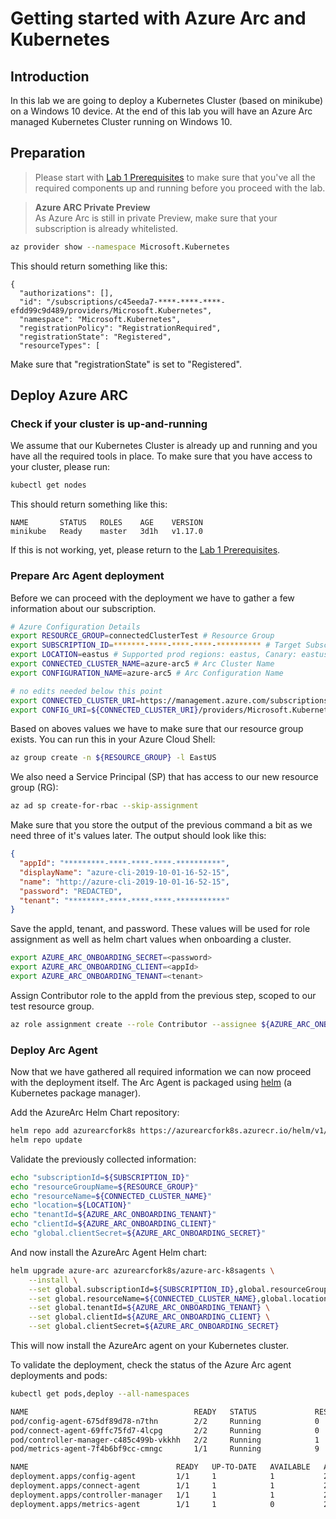 # Getting started with Azure Arc and Kubernetes

## Introduction

In this lab we are going to deploy a Kubernetes Cluster (based on minikube) on a Windows 10 device. At the end of this lab you will have an Azure Arc managed Kubernetes Cluster running on Windows 10.

## Preparation

> Please start with [Lab 1 Prerequisites](/arck8s/lab1/lab1_prerequisites.md) to make sure that you've all the required components up and running before you proceed with the lab.

> **Azure ARC Private Preview**  
> As Azure Arc is still in private Preview, make sure that your subscription is already whitelisted.

```bash
az provider show --namespace Microsoft.Kubernetes
```

This should return something like this:

```console
{
  "authorizations": [],
  "id": "/subscriptions/c45eeda7-****-****-****-efdd99c9d489/providers/Microsoft.Kubernetes",
  "namespace": "Microsoft.Kubernetes",
  "registrationPolicy": "RegistrationRequired",
  "registrationState": "Registered",
  "resourceTypes": [
```

Make sure that "registrationState" is set to "Registered".

## Deploy Azure ARC

### Check if your cluster is up-and-running

We assume that our Kubernetes Cluster is already up and running and you have all the required tools in place. To make sure that you have access to your cluster, please run:

```bash
kubectl get nodes
```

This should return something like this:

```console
NAME       STATUS   ROLES    AGE    VERSION
minikube   Ready    master   3d1h   v1.17.0
```

If this is not working, yet, please return to the [Lab 1 Prerequisites](/arck8s/lab1/lab1_prerequisites.md).

### Prepare Arc Agent deployment

Before we can proceed with the deployment we have to gather a few information about our subscription.

```bash
# Azure Configuration Details
export RESOURCE_GROUP=connectedClusterTest # Resource Group
export SUBSCRIPTION_ID=*******-****-****-****-********** # Target Subscription ID
export LOCATION=eastus # Supported prod regions: eastus, Canary: eastus2euap (internal only)
export CONNECTED_CLUSTER_NAME=azure-arc5 # Arc Cluster Name
export CONFIGURATION_NAME=azure-arc5 # Arc Configuration Name

# no edits needed below this point 
export CONNECTED_CLUSTER_URI=https://management.azure.com/subscriptions/${SUBSCRIPTION_ID}/resourceGroups/${RESOURCE_GROUP}/providers/Microsoft.Kubernetes/connectedClusters/${CONNECTED_CLUSTER_NAME}
export CONFIG_URI=${CONNECTED_CLUSTER_URI}/providers/Microsoft.KubernetesConfiguration/sourceControlConfigurations/${CONFIGURATION_NAME}
```

Based on aboves values we have to make sure that our resource group exists. You can run this in your Azure Cloud Shell:

```bash
az group create -n ${RESOURCE_GROUP} -l EastUS
```

We also need a Service Principal (SP) that has access to our new resource group (RG):

```bash
az ad sp create-for-rbac --skip-assignment
```

Make sure that you store the output of the previous command a bit as we need three of it's values later. The output should look like this:

```json
{
  "appId": "*********-****-****-****-**********",
  "displayName": "azure-cli-2019-10-01-16-52-15",
  "name": "http://azure-cli-2019-10-01-16-52-15",
  "password": "REDACTED",
  "tenant": "********-****-****-****-***********"
}
```

Save the appId, tenant, and password. These values will be used for role assignment as well as helm chart values when onboarding a cluster.

```bash
export AZURE_ARC_ONBOARDING_SECRET=<password>
export AZURE_ARC_ONBOARDING_CLIENT=<appId>
export AZURE_ARC_ONBOARDING_TENANT=<tenant>
```

Assign Contributor role to the appId from the previous step, scoped to our test resource group.

```bash
az role assignment create --role Contributor --assignee ${AZURE_ARC_ONBOARDING_CLIENT} -g ${RESOURCE_GROUP}
```

### Deploy Arc Agent

Now that we have gathered all required information we can now proceed with the deployment itself. The Arc Agent is packaged using [helm](http://helm.sh) (a Kubernetes package manager).

Add the AzureArc Helm Chart repository:

```bash
helm repo add azurearcfork8s https://azurearcfork8s.azurecr.io/helm/v1/repo
helm repo update
```

Validate the previously collected information:

```bash
echo "subscriptionId=${SUBSCRIPTION_ID}"
echo "resourceGroupName=${RESOURCE_GROUP}"
echo "resourceName=${CONNECTED_CLUSTER_NAME}"
echo "location=${LOCATION}"
echo "tenantId=${AZURE_ARC_ONBOARDING_TENANT}"
echo "clientId=${AZURE_ARC_ONBOARDING_CLIENT}"
echo "global.clientSecret=${AZURE_ARC_ONBOARDING_SECRET}"
```

And now install the AzureArc Agent Helm chart:

```bash
helm upgrade azure-arc azurearcfork8s/azure-arc-k8sagents \
    --install \
    --set global.subscriptionId=${SUBSCRIPTION_ID},global.resourceGroupName=${RESOURCE_GROUP} \
    --set global.resourceName=${CONNECTED_CLUSTER_NAME},global.location=${LOCATION} \
    --set global.tenantId=${AZURE_ARC_ONBOARDING_TENANT} \
    --set global.clientId=${AZURE_ARC_ONBOARDING_CLIENT} \
    --set global.clientSecret=${AZURE_ARC_ONBOARDING_SECRET}
```

This will now install the AzureArc agent on your Kubernetes cluster.

To validate the deployment, check the status of the Azure Arc agent deployments and pods:

```bash
kubectl get pods,deploy --all-namespaces
```

```bash
NAME                                     READY   STATUS             RESTARTS   AGE
pod/config-agent-675df89d78-n7thn        2/2     Running            0          41m
pod/connect-agent-69ffc75fd7-4lcpg       2/2     Running            0          41m
pod/controller-manager-c485c499b-vkkhh   2/2     Running            1          41m
pod/metrics-agent-7f4b6bf9cc-cmngc       1/1     Running            9          41m

NAME                                 READY   UP-TO-DATE   AVAILABLE   AGE
deployment.apps/config-agent         1/1     1            1           2d
deployment.apps/connect-agent        1/1     1            1           2d
deployment.apps/controller-manager   1/1     1            1           2d
deployment.apps/metrics-agent        1/1     1            0           2d
```
